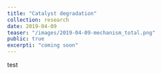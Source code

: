 ```yaml
---
title: "Catalyst degradation"
collection: research
date: 2019-04-09
teaser: "/images/2019-04-09-mechanism_total.png"
public: true
excerpti: "coming soon"
---
```


test